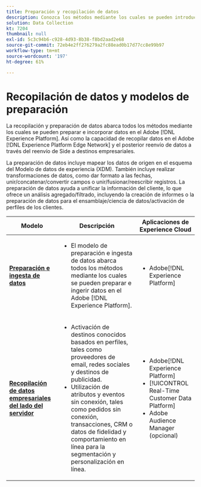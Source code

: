 ```yaml
---
title: Preparación y recopilación de datos
description: Conozca los métodos mediante los cuales se pueden introducir y preparar los datos en Adobe [!DNL Experience Platform].
solution: Data Collection
kt: 7204
thumbnail: null
exl-id: 5c3c94b6-c928-4d93-8b38-f8bd2aad2e68
source-git-commit: 72eb4e2ff276279a2fc88ead0b17d77cc8e99b97
workflow-type: tm+mt
source-wordcount: '197'
ht-degree: 61%

---
```


# Recopilación de datos y modelos de preparación

La recopilación y preparación de datos abarca todos los métodos mediante los cuales se pueden preparar e incorporar datos en el Adobe [!DNL Experience Platform]. Así como la capacidad de recopilar datos en el Adobe [!DNL Experience Platform Edge Network] y el posterior reenvío de datos a través del reenvío de Side a destinos empresariales.

La preparación de datos incluye mapear los datos de origen en el esquema del Modelo de datos de experiencia (XDM). También incluye realizar transformaciones de datos, como dar formato a las fechas, unir/concatenar/convertir campos o unir/fusionar/reescribir registros. La preparación de datos ayuda a unificar la información del cliente, lo que ofrece un análisis agregado/filtrado, incluyendo la creación de informes o la preparación de datos para el ensamblaje/ciencia de datos/activación de perfiles de los clientes.

| Modelo | Descripción | Aplicaciones de Experience Cloud |
|---|---|---|
| **[Preparación e ingesta de datos](ingestion.md)** | <ul><li>El modelo de preparación e ingesta de datos abarca todos los métodos mediante los cuales se pueden preparar e ingerir datos en el Adobe [!DNL Experience Platform].</ul></li> | <ul><li> Adobe[!DNL Experience Platform] </ul></li> |
| **[Recopilación de datos empresariales del lado del servidor](server-side-collection.md)** | <ul><li>Activación de destinos conocidos basados en perfiles, tales como proveedores de email, redes sociales y destinos de publicidad. </li><li>Utilización de atributos y eventos sin conexión, tales como pedidos sin conexión, transacciones, CRM o datos de fidelidad y comportamiento en línea para la segmentación y personalización en línea.</li></ul> | <ul><li>Adobe[!DNL Experience Platform]</li><li> [!UICONTROL Real-Time Customer Data Platform]</li><li>Adobe Audience Manager (opcional)</li></ul> |
